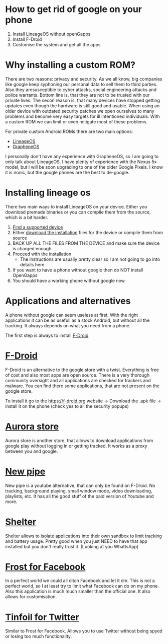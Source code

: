 # How to  get rid of google on your phone 

1. Install LineageOS without openGapps
2. Install F-Droid
3. Customise the system and get all the apps



# Why installing a custom ROM? 

There are two reasons: privacy and security. As we all know, big companies like google keep syphoning our personal data to sell them to third parties. Also they aresusceptible to cyber attacks, social engineering attacks and police warrants. Bottom line is, that they are not to be trusted with our  private lives. 
The secon reason is, that many devices have stopped getting updates even though the hardware is still good and usable. When using an older device with outdated security patches we open ourselves to many problems and become very easy targets for ill intentioned individuals. With a custom ROM we can limit or even mitigate most of these problems. 

For private custom Android ROMs there are two main options:

* [LineageOS](https://lineageos.org/)
* [GrapheneOS](https://grapheneos.org) 

I personally don't have any experience with GrapheneOS, so I am going to only talk about LineageOS. I have plenty of experience with the Nexus 5x model, but I will be soon upgrading to one of the older Google Pixels. I know it is ironic, but the google phones are the best to de-google.

# Installing lineage os

There two main ways to install LineageOS on your device. Either you download premade binaries or you can compile them from the source, which is a bit harder. 

1. [Find a supported device](https://wiki.lineageos.org/devices/)
2. Either [download the installation](https://download.lineageos.org/) files for the device or compile them from source
3. BACK UP ALL THE FILES FROM THE DEVICE and make sure the device is charged enough
4. Proceed with the installation 
   * The instructions are usually pretty clear so I am not going to go into details here
5. If you want to have a phone without google then do NOT install OpenGapps
6. You should have a working phone without google now



# Applications and alternatives

A phone without google can seem useless at first. With the right applications it can be as usefull as a stock Android, but without all the tracking. It always depends on what you need from a phone. 

The first step is always to install [F-Droid](https://f-droid.org/) 

# [F-Droid](https://f-droid.org/) 

F-Droid is an alternative to the google store with a twist. Everything is free of cost and also most apps are open source. There is a very thorough community oversight and all applications are checked for trackers and malware. You can find there some applications, that are not present on the google store. 

To install it go to the https://f-droid.org website -> Download the .apk file -> install it on the phone (check yes to all the security popups)



# [Aurora store](https://f-droid.org/en/packages/com.aurora.store/)

Aurora store is another store, that allows to download applications from google play without logging in or getting tracked. It works as a proxy between you and google. 



# [New pipe](https://f-droid.org/en/packages/org.schabi.newpipe/)

New pipe is a youtube alternative, that can only be found on F-Droid. No tracking, background playing, small window mode, video downloading, playlists, etc. It has all the good stuff of the paid version of Youtube and more. 



# [Shelter](https://f-droid.org/en/packages/net.typeblog.shelter/)

Shelter allows to isolate applications into their own sandbox to limit tracking and battery usage. Pretty good when you just NEED to have that app installed but you don't really trust it. (Looking at you WhattsApp)



# [Frost for Facebook](https://f-droid.org/en/packages/com.pitchedapps.frost/)

In a perfect world we could all ditch Facebook and let it die. This is not a perfect world, so I at least try to limit what Facebook can do on my phone. Also this application is much much smaller than the official one. It also allows for customisation.



# [Tinfoil for Twitter](https://f-droid.org/en/packages/com.mill_e.twitterwrapper/)

Similar to Frost for Facebook. Allows you to use Twitter without being spyed or losing too much functionality. 
